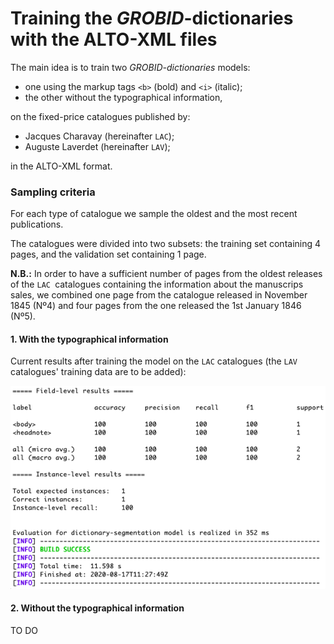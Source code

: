 # Training the *GROBID*-dictionaries with the ALTO-XML files

The main idea is to train two _GROBID-dictionaries_ models:

* one using the markup tags `<b>` (bold) and `<i>` (italic);
* the other without the typographical information,

on the fixed-price catalogues published by:

* Jacques Charavay (hereinafter `LAC`);
* Auguste Laverdet (hereinafter `LAV`);

in the ALTO-XML format.

### Sampling criteria

For each type of catalogue we sample the oldest and the most recent publications.

The catalogues were divided into two subsets: the training set containing 4 pages, and the validation set containing 1 page.

**N.B.:** In order to have a sufficient number of pages from the oldest releases of the `LAC `catalogues containing the information about the manuscrips sales, we combined one page from the catalogue released in November 1845 (Nº4) and four pages from the one released the 1st January 1846 (Nº5).   

#### 1. With the typographical information

Current results after training the model on the `LAC` catalogues (the `LAV` catalogues' training data are to be added):

![LAC_dictionary-segmentation](img/LAC_dictionary-segmentation.jpg)

#### 2. Without the typographical information

TO DO

